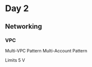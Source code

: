 # Day 2
## Networking
### VPC
Multi-VPC Pattern
Multi-Account Pattern

Limits
5 V
<!--stackedit_data:
eyJoaXN0b3J5IjpbLTEzNzg0Mjg2NzYsMTgzODUxNjc0NV19
-->